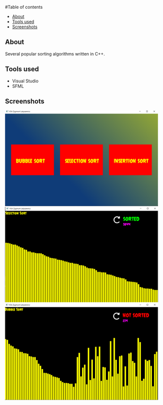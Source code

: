 #Table of contents
* [About](#about)
* [Tools used](#tools-used)
* [Screenshots](#screen-shots)

## About
Several popular sorting algorithms written in C++.

## Tools used
* Visual Studio
* SFML

## Screenshots
![sc1](VSA/img/menu.png)
![sc2](VSA/img/selection_sort.png)
![sc3](VSA/img/bubble_sort.png)
